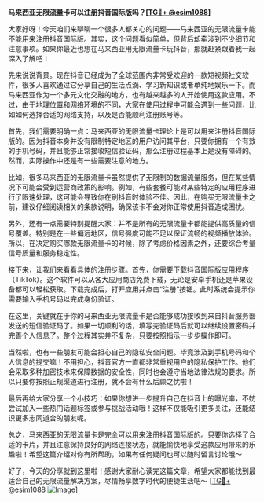 **马来西亚无限流量卡可以注册抖音国际版吗？[[TG💪+ @esim1088](https://t.me/s/esim1088)]**

大家好呀！今天咱们来聊聊一个很多人都关心的问题——马来西亚的无限流量卡能不能用来注册抖音国际版。其实，这个问题看似简单，但背后却牵涉到不少细节和注意事项。如果你最近也想在马来西亚用无限流量卡玩抖音，那就赶紧跟着我一起深入了解吧！

先来说说背景。现在抖音已经成为了全球范围内非常受欢迎的一款短视频社交软件，很多人喜欢通过它分享自己的生活点滴、学习新知识或者单纯地娱乐一下。而马来西亚作为一个多元文化交融的地方，也有越来越多的人开始使用这款应用。不过，由于地理位置和网络环境的不同，大家在使用过程中可能会遇到一些问题，比如如何选择合适的网络支持，以及是否能顺利注册账号等。

首先，我们需要明确一点：马来西亚的无限流量卡理论上是可以用来注册抖音国际版的。因为抖音本身并没有限制特定地区的用户访问其平台，只要你拥有一个有效的手机号码，并且能够正常接收短信验证码，那么注册过程基本上是没有障碍的。然而，实际操作中还是有一些需要注意的地方。

比如，很多马来西亚的无限流量卡虽然提供了无限制的数据流量服务，但在某些情况下可能会受到运营商政策的影响。例如，有些套餐可能对某些特定的应用程序进行了限速处理，这可能会导致你在刷抖音时体验不佳。因此，在购买无限流量卡之前，建议仔细阅读相关的条款说明，确保该卡不会对你正常使用抖音造成困扰。

另外，还有一点需要特别提醒大家：并不是所有的无限流量卡都能提供高质量的信号覆盖。特别是在一些偏远地区，信号强度可能不足以保证流畅的视频播放体验。所以，在决定购买哪款无限流量卡的时候，除了考虑价格因素之外，还要综合考量信号质量和服务稳定性。

接下来，让我们来看看具体的注册步骤。首先，你需要下载抖音国际版应用程序（TikTok）。这个软件可以从各大应用商店免费下载，无论是安卓手机还是苹果设备都可以轻松获取。下载完成后，打开应用并点击“注册”按钮。此时系统会提示你需要输入手机号码以完成身份验证。

在这里，关键就在于你的马来西亚无限流量卡是否能够成功接收到来自抖音服务器发送的短信验证码了。如果一切顺利的话，填写完验证码后就可以继续设置密码并完善个人信息了。整个过程其实并不复杂，只要按照指示一步步操作即可。

当然啦，也有一些朋友可能会担心自己的隐私安全问题。毕竟涉及到手机号码和个人信息的提交嘛！不用担心，抖音官方一直都非常重视用户的隐私保护工作。他们会采取多种加密技术来保障数据的安全性，同时也会遵守当地法律法规的要求。所以只要你按照正规渠道进行注册，就不会有什么后顾之忧啦！

最后再给大家分享一个小技巧：如果你想进一步提升自己在抖音上的曝光率，不妨尝试加入一些热门话题标签或参与挑战活动哦！这样不仅能吸引更多关注，还能结识更多志同道合的朋友呢。

总之，马来西亚的无限流量卡是完全可以用来注册抖音国际版的。只要你选择了合适的卡片，并且注意保持良好的网络连接状态，就能愉快地享受这款应用带来的乐趣啦！希望这篇介绍对你有所帮助，如果有任何疑问也可以随时留言讨论哦～

好了，今天的分享就到这里啦！感谢大家耐心读完这篇文章，希望大家都能找到最适合自己的无限流量解决方案，尽情畅享数字时代的便捷生活吧～ [[TG💪+ @esim1088](https://t.me/s/esim1088) ![Image](https://i.postimg.cc/4NQfJmqS/Snipaste-2025-05-13-00-14-12.png)]